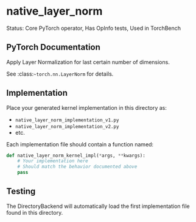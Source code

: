 # native_layer_norm

Status: Core PyTorch operator, Has OpInfo tests, Used in TorchBench

## PyTorch Documentation

Apply Layer Normalization for last certain number of dimensions.

See :class:`~torch.nn.LayerNorm` for details.

## Implementation

Place your generated kernel implementation in this directory as:
- `native_layer_norm_implementation_v1.py`
- `native_layer_norm_implementation_v2.py`
- etc.

Each implementation file should contain a function named:
```python
def native_layer_norm_kernel_impl(*args, **kwargs):
    # Your implementation here
    # Should match the behavior documented above
    pass
```

## Testing

The DirectoryBackend will automatically load the first implementation file found in this directory.
